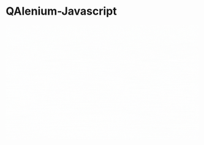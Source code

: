 # QAlenium-Javascript
<div align="center">
  <img src="https://raw.githubusercontent.com/QAlenium/QAlenium-raw/main/ruby/ruby-mobile-web.gif" width="600" height="300"/>
</div>
